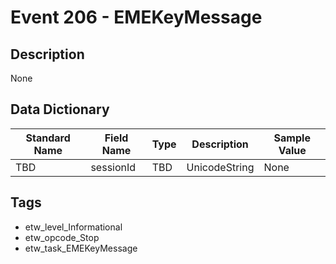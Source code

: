 # Event 206 - EMEKeyMessage

## Description
None

## Data Dictionary
|Standard Name|Field Name|Type|Description|Sample Value|
|---|---|---|---|---|
|TBD|sessionId|TBD|UnicodeString|None|None|

## Tags
* etw_level_Informational
* etw_opcode_Stop
* etw_task_EMEKeyMessage
